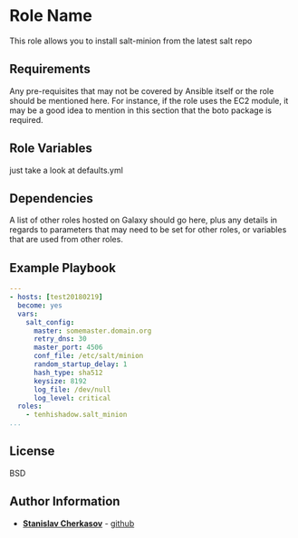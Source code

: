 Role Name
=========

This role allows you to install salt-minion from the latest salt repo

Requirements
------------

Any pre-requisites that may not be covered by Ansible itself or the role should be mentioned here. For instance, if the role uses the EC2 module, it may be a good idea to mention in this section that the boto package is required.

Role Variables
--------------

just take a look at defaults.yml

Dependencies
------------

A list of other roles hosted on Galaxy should go here, plus any details in regards to parameters that may need to be set for other roles, or variables that are used from other roles.

Example Playbook
----------------

```yaml
---
- hosts: [test20180219]
  become: yes
  vars:
    salt_config:
      master: somemaster.domain.org
      retry_dns: 30
      master_port: 4506
      conf_file: /etc/salt/minion
      random_startup_delay: 1
      hash_type: sha512
      keysize: 8192
      log_file: /dev/null
      log_level: critical
  roles:
    - tenhishadow.salt_minion
...
```

License
-------

BSD

Author Information
------------------

* **[Stanislav Cherkasov](mailto:adm@tenhi.ru)** - [github](https://github.com/tenhishadow)
